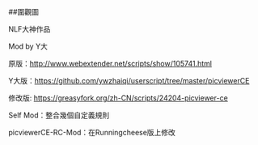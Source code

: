 ##圍觀圖

NLF大神作品

Mod by Y大

原版：http://www.webextender.net/scripts/show/105741.html

Y大版：https://github.com/ywzhaiqi/userscript/tree/master/picviewerCE

修改版: https://greasyfork.org/zh-CN/scripts/24204-picviewer-ce

Self Mod：整合幾個自定義規則

picviewerCE-RC-Mod：在Runningcheese版上修改


